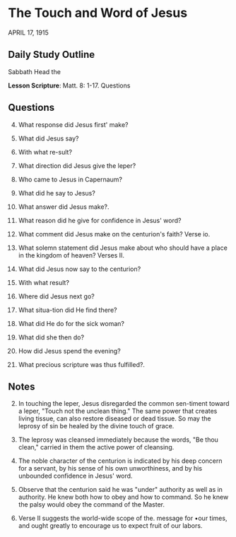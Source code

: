 # The Touch and Word of Jesus
APRIL 17, 1915

## Daily Study Outline

Sabbath Head the

**Lesson Scripture**: Matt. 8: 1-17. Questions

## Questions

4. What response did Jesus first' make? 

5. What did Jesus say? 

3. With what re-sult? 

6. What direction did Jesus give the leper? 

7. Who came to Jesus in Capernaum? 

8. What did he say to Jesus? 

9. What answer did Jesus make?.

1. What reason did he give for confidence in Jesus' word? 

12. What comment did Jesus make on the centurion's faith? Verse io.

13. What solemn statement did Jesus make about who should have a place in the kingdom of heaven? Verses II.

14. What did Jesus now say to the centurion? 

13. With what result?

15. Where did Jesus next go? 

14. What situa-tion did He find there?

16. What did He do for the sick woman? 

15. What did she then do?

17. How did Jesus spend the evening? 

18. What precious scripture was thus fulfilled?.

## Notes

2. In touching the leper, Jesus disregarded the common sen-timent toward a leper, "Touch not the unclean thing." The same power that creates living tissue, can also restore diseased or dead tissue. So may the leprosy of sin be healed by the divine touch of grace.

3. The leprosy was cleansed immediately because the words, "Be thou clean," carried in them the active power of cleansing.

5. The noble character of the centurion is indicated by his deep concern for a servant, by his sense of his own unworthiness, and by his unbounded confidence in Jesus' word.

6. Observe that the centurion said he was "under" authority as well as in authority. He knew both how to obey and how to command. So he knew the palsy would obey the command of the Master.

7. Verse II suggests the world-wide scope of the. message for •our times, and ought greatly to encourage us to expect fruit of our labors.
